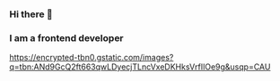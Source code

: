 ### Hi there 👋
### I am a frontend developer

https://encrypted-tbn0.gstatic.com/images?q=tbn:ANd9GcQ2ft663qwLDyecjTLncVxeDKHksVrfIlOe9g&usqp=CAU

<!--
**JoeyXXia/JoeyXXia** is a ✨ _special_ ✨ repository because its `README.md` (this file) appears on your GitHub profile.

Here are some ideas to get you started:

- 🔭 I’m currently working on ...
- 🌱 I’m currently learning ...
- 👯 I’m looking to collaborate on ...
- 🤔 I’m looking for help with ...
- 💬 Ask me about ...
- 📫 How to reach me: ...
- 😄 Pronouns: ...
- ⚡ Fun fact: ...
-->
